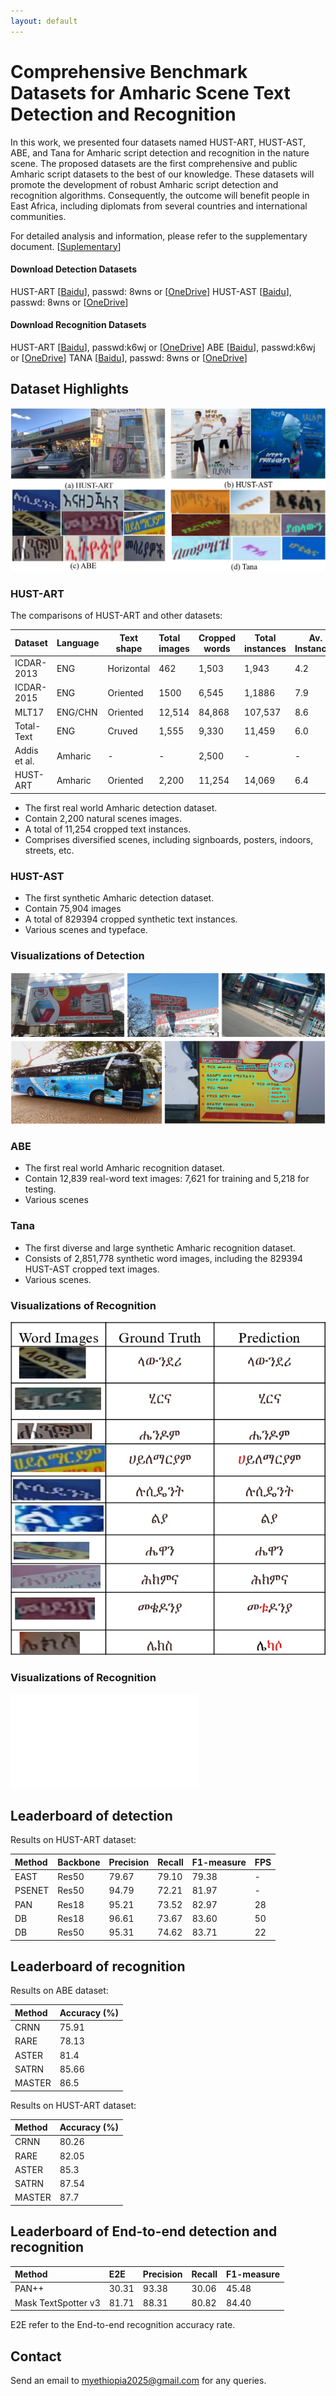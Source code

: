 ```yaml
---
layout: default
---
```

# Comprehensive Benchmark Datasets for Amharic Scene Text Detection and Recognition

In this work, we presented four datasets named HUST-ART, HUST-AST, ABE, and Tana for Amharic script detection and recognition in the nature scene. The proposed datasets are the first comprehensive and public Amharic script datasets to the best of our knowledge. These datasets will promote the development of robust Amharic script detection and recognition algorithms. Consequently, the outcome will benefit people in East Africa, including diplomats from several countries and international communities.

For detailed analysis and information, please refer to the supplementary document.
[[Suplementary](images/suplementary.pdf)]
 

<!-- #### Download Datasets:  --> 

#### Download Detection Datasets
HUST-ART [[Baidu](https://pan.baidu.com/s/1qt6zQBITVaZQQucq1lkCJg)], passwd: 8wns or  [[OneDrive](https://1drv.ms/u/s!AgGaEVjXyVXwao_owSrMXIZtVKI?e=14whRb)] 
HUST-AST [[Baidu](https://pan.baidu.com/s/1qt6zQBITVaZQQucq1lkCJg)], passwd: 8wns or  [[OneDrive](https://1drv.ms/u/s!ArX3oeMKNXLsiNApi9yL0QQsrj1XWw?e=Q694xJ)] 

#### Download Recognition Datasets 
HUST-ART [[Baidu](https://pan.baidu.com/s/1w6ZHRHS7e6ZKx1wH2C0I2g)], passwd:k6wj or [[OneDrive](https://1drv.ms/u/s!ArX3oeMKNXLsiNAoRkGfGCmJJiVS0Q?e=AobKsJ)]
ABE [[Baidu](https://pan.baidu.com/s/1w6ZHRHS7e6ZKx1wH2C0I2g)], passwd:k6wj or [[OneDrive](https://1drv.ms/u/s!ArX3oeMKNXLsiNAqlwK4jSVpFCXMKA?e=dRMC74)]
TANA [[Baidu](https://pan.baidu.com/s/1qt6zQBITVaZQQucq1lkCJg)], passwd: 8wns or  [[OneDrive](https://1drv.ms/u/s!At_BqkSfU7Iobk308yKjNN4OGfY?e=KvuxjN)] 

## Dataset Highlights
![Octocat](images/intro.jpg)

### HUST-ART

The comparisons of HUST-ART and other datasets:

| Dataset      | Language | Text shape | Total images | Cropped words | Total instances | Av. Instances |
| :----------- | :------- | ---------- | :----------- | ------------- | --------------- | ------------- |
| ICDAR-2013   | ENG      | Horizontal | 462          | 1,503         | 1,943           | 4.2           |
| ICDAR-2015   | ENG      | Oriented   | 1500         | 6,545         | 1,1886          | 7.9           |
| MLT17        | ENG/CHN  | Oriented   | 12,514       | 84,868        | 107,537         | 8.6           |
| Total-Text   | ENG      | Cruved     | 1,555        | 9,330         | 11,459          | 6.0           |
| Addis et al. | Amharic  | -          | -            | 2,500         | -               | -             |
| HUST-ART     | Amharic  | Oriented   | 2,200        | 11,254        | 14,069          | 6.4           |


*   The first real world Amharic detection dataset.
*   Contain 2,200 natural scenes images.
*   A total of 11,254 cropped text instances.
*   Comprises diversified scenes, including signboards, posters, indoors, streets, etc.

### HUST-AST
*   The first synthetic  Amharic detection dataset.
*   Contain 75,904 images
*   A total of 829394 cropped synthetic text instances.
*   Various scenes and typeface.

### Visualizations of Detection
![Octocat](images/detection_results.jpg)

### ABE
*   The first real world Amharic recognition dataset.
*   Contain 12,839 real-word text images: 7,621 for training and  5,218 for testing. 
*   Various scenes

### Tana
*   The first diverse and large synthetic Amharic recognition dataset.
*   Consists of 2,851,778 synthetic word images, including the 829394 HUST-AST cropped text images.
*   Various scenes.

### Visualizations of Recognition
![Octocat](images/recognition_results.jpg)

### Visualizations of Recognition
![Octocat](images/spooter4-cropped.pdf)

## Leaderboard of detection

Results on HUST-ART dataset:

| Method | Backbone | Precision | Recall | F1-measure | FPS  |
| :----- | :------- | :-------- | ------ | ---------- | ---- |
| EAST   | Res50    | 79.67     | 79.10  | 79.38      | -    |
| PSENET | Res50    | 94.79     | 72.21  | 81.97      | -    |
| PAN    | Res18    | 95.21     | 73.52  | 82.97      | 28   |
| DB     | Res18    | 96.61     | 73.67  | 83.60      | 50   |
| DB     | Res50    | 95.31     | 74.62  | 83.71      | 22   |

## Leaderboard of recognition

Results on ABE dataset:

|       Method       |Accuracy (%) |
| :----------- | :---------------- |
| CRNN         | 75.91 			   |
| RARE         | 78.13             |
| ASTER        | 81.4              |
| SATRN        | 85.66             |
| MASTER       | 86.5              |  


Results on HUST-ART dataset:

|       Method       |Accuracy (%)|
| :----------- | :----------------|
| CRNN   	   | 80.26 			  |
| RARE         | 82.05 			  |
| ASTER        | 85.3  			  |
| SATRN        | 87.54 			  |
| MASTER       | 87.7             |

## Leaderboard of End-to-end detection and recognition

| Method               | E2E      | Precision | Recall | F1-measure | 
| :--------------------| :------- | :-------- | ------ | ---------- | 
| PAN++                | 30.31    | 93.38     | 30.06  | 45.48      | 
| Mask TextSpotter v3  | 81.71    | 88.31     | 80.82  | 84.40      | 

E2E refer to the End-to-end recognition accuracy rate.
## Contact
Send an email to myethiopia2025@gmail.com for any queries.

